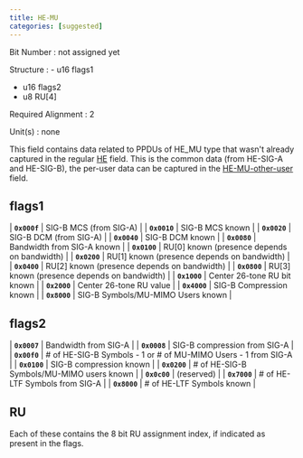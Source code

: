 ```yaml
---
title: HE-MU
categories: [suggested]
---
```

Bit Number
: not assigned yet

Structure
: - u16 flags1
  - u16 flags2
  - u8 RU[4]

Required Alignment
: 2

Unit(s)
: none

This field contains data related to PPDUs of HE_MU type that wasn't
already captured in the regular [HE](HE) field. This is the common
data (from HE-SIG-A and HE-SIG-B), the per-user data can be captured
in the [HE-MU-other-user](HE-MU-other-user) field.

## flags1

| **`0x000f`** | SIG-B MCS (from SIG-A) |
| **`0x0010`** | SIG-B MCS known |
| **`0x0020`** | SIG-B DCM (from SIG-A) |
| **`0x0040`** | SIG-B DCM known |
| **`0x0080`** | Bandwidth from SIG-A known |
| **`0x0100`** | RU[0] known (presence depends on bandwidth) |
| **`0x0200`** | RU[1] known (presence depends on bandwidth) |
| **`0x0400`** | RU[2] known (presence depends on bandwidth) |
| **`0x0800`** | RU[3] known (presence depends on bandwidth) |
| **`0x1000`** | Center 26-tone RU bit known |
| **`0x2000`** | Center 26-tone RU value |
| **`0x4000`** | SIG-B Compression known |
| **`0x8000`** | SIG-B Symbols/MU-MIMO Users known |

## flags2

| **`0x0007`** | Bandwidth from SIG-A |
| **`0x0008`** | SIG-B compression from SIG-A |
| **`0x00f0`** | # of HE-SIG-B Symbols - 1 or # of MU-MIMO Users - 1 from SIG-A |
| **`0x0100`** | SIG-B compression known |
| **`0x0200`** | # of HE-SIG-B Symbols/MU-MIMO users known |
| **`0x0c00`** | (reserved) |
| **`0x7000`** | # of HE-LTF Symbols from SIG-A |
| **`0x8000`** | # of HE-LTF Symbols known |

## RU

Each of these contains the 8 bit RU assignment index, if indicated as
present in the flags.
